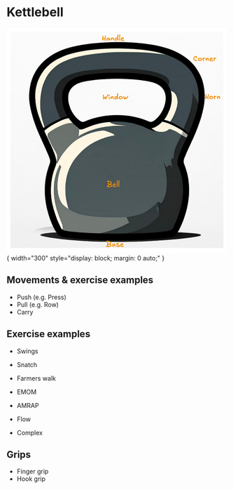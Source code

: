 # Kettlebell

<!-- ![kettlebell](../img/kettlebell.png) -->
![kettlebell](../img/kettlebell.png){ width="300" style="display: block; margin: 0 auto;" }

## Movements & exercise examples

- Push (e.g. Press)
- Pull (e.g. Row)
- Carry

## Exercise examples

- Swings
- Snatch
- Farmers walk

- EMOM
- AMRAP
- Flow
- Complex

## Grips

- Finger grip
- Hook grip
